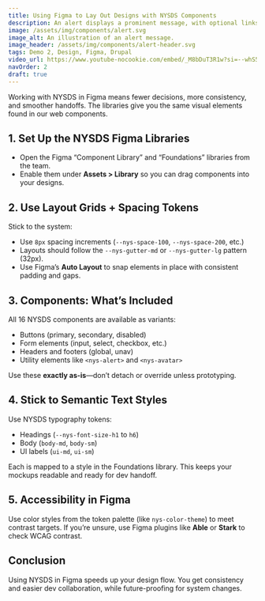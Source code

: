 ```yaml
---
title: Using Figma to Lay Out Designs with NYSDS Components
description: An alert displays a prominent message, with optional links, at the top of the screen.
image: /assets/img/components/alert.svg
image_alt: An illustration of an alert message.
image_header: /assets/img/components/alert-header.svg
tags: Demo 2, Design, Figma, Drupal
video_url: https://www.youtube-nocookie.com/embed/_M8bDuT3R1w?si=--whS5b3I_HB4bqm
navOrder: 2
draft: true
---
```


Working with NYSDS in Figma means fewer decisions, more consistency, and smoother handoffs. The libraries give you the same visual elements found in our web components.

## 1. Set Up the NYSDS Figma Libraries

- Open the Figma “Component Library” and “Foundations” libraries from the team.
- Enable them under **Assets > Library** so you can drag components into your designs.

## 2. Use Layout Grids + Spacing Tokens

Stick to the system:

- Use `8px` spacing increments (`--nys-space-100`, `--nys-space-200`, etc.)
- Layouts should follow the `--nys-gutter-md` or `--nys-gutter-lg` pattern (32px).
- Use Figma’s **Auto Layout** to snap elements in place with consistent padding and gaps.

## 3. Components: What’s Included

All 16 NYSDS components are available as variants:

- Buttons (primary, secondary, disabled)
- Form elements (input, select, checkbox, etc.)
- Headers and footers (global, unav)
- Utility elements like `<nys-alert>` and `<nys-avatar>`

Use these **exactly as-is**—don’t detach or override unless prototyping.

## 4. Stick to Semantic Text Styles

Use NYSDS typography tokens:

- Headings (`--nys-font-size-h1` to `h6`)
- Body (`body-md`, `body-sm`)
- UI labels (`ui-md`, `ui-sm`)

Each is mapped to a style in the Foundations library. This keeps your mockups readable and ready for dev handoff.

## 5. Accessibility in Figma

Use color styles from the token palette (like `nys-color-theme`) to meet contrast targets. If you’re unsure, use Figma plugins like **Able** or **Stark** to check WCAG contrast.

## Conclusion

Using NYSDS in Figma speeds up your design flow. You get consistency and easier dev collaboration, while future-proofing for system changes.
